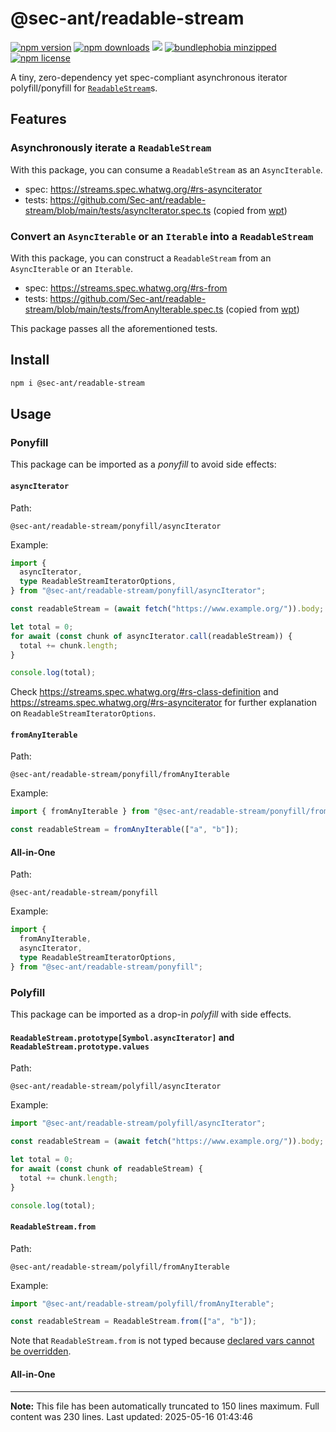 # @sec-ant/readable-stream

[![npm version](https://img.shields.io/npm/v/@sec-ant/readable-stream?cacheSeconds=300)](https://www.npmjs.com/package/@sec-ant/readable-stream/v/latest) [![npm downloads](https://img.shields.io/npm/dm/@sec-ant/readable-stream?cacheSeconds=300)](https://www.npmjs.com/package/@sec-ant/readable-stream/v/latest) [![](https://img.shields.io/jsdelivr/npm/hm/@sec-ant/readable-stream?cacheSeconds=300&color=ff5627)](https://www.jsdelivr.com/package/npm/@sec-ant/readable-stream) [![bundlephobia minzipped](https://img.shields.io/bundlephobia/minzip/@sec-ant/readable-stream?cacheSeconds=300)](https://bundlephobia.com/package/@sec-ant/readable-stream@latest) [![npm license](https://img.shields.io/npm/l/@sec-ant/readable-stream?cacheSeconds=300)](https://www.npmjs.com/package/@sec-ant/readable-stream/v/latest)

A tiny, zero-dependency yet spec-compliant asynchronous iterator polyfill/ponyfill for [`ReadableStream`](https://developer.mozilla.org/docs/Web/API/ReadableStream)s.

## Features

### Asynchronously iterate a `ReadableStream`

With this package, you can consume a `ReadableStream` as an `AsyncIterable`.

- spec: https://streams.spec.whatwg.org/#rs-asynciterator
- tests: https://github.com/Sec-ant/readable-stream/blob/main/tests/asyncIterator.spec.ts (copied from [wpt](https://github.com/web-platform-tests/wpt/blob/309231a7f3e900d04914bc4963b016efd9989a00/streams/readable-streams/async-iterator.any.js))

### Convert an `AsyncIterable` or an `Iterable` into a `ReadableStream`

With this package, you can construct a `ReadableStream` from an `AsyncIterable` or an `Iterable`.

- spec: https://streams.spec.whatwg.org/#rs-from
- tests: https://github.com/Sec-ant/readable-stream/blob/main/tests/fromAnyIterable.spec.ts (copied from [wpt](https://github.com/web-platform-tests/wpt/blob/309231a7f3e900d04914bc4963b016efd9989a00/streams/readable-streams/from.any.js))

This package passes all the aforementioned tests.

## Install

```bash
npm i @sec-ant/readable-stream
```

## Usage

### Ponyfill

This package can be imported as a _ponyfill_ to avoid side effects:

#### `asyncIterator`

Path:

```
@sec-ant/readable-stream/ponyfill/asyncIterator
```

Example:

```ts
import {
  asyncIterator,
  type ReadableStreamIteratorOptions,
} from "@sec-ant/readable-stream/ponyfill/asyncIterator";

const readableStream = (await fetch("https://www.example.org/")).body;

let total = 0;
for await (const chunk of asyncIterator.call(readableStream)) {
  total += chunk.length;
}

console.log(total);
```

Check https://streams.spec.whatwg.org/#rs-class-definition and https://streams.spec.whatwg.org/#rs-asynciterator for further explanation on `ReadableStreamIteratorOptions`.

#### `fromAnyIterable`

Path:

```
@sec-ant/readable-stream/ponyfill/fromAnyIterable
```

Example:

```ts
import { fromAnyIterable } from "@sec-ant/readable-stream/ponyfill/fromAnyIterable";

const readableStream = fromAnyIterable(["a", "b"]);
```

#### All-in-One

Path:

```
@sec-ant/readable-stream/ponyfill
```

Example:

```ts
import {
  fromAnyIterable,
  asyncIterator,
  type ReadableStreamIteratorOptions,
} from "@sec-ant/readable-stream/ponyfill";
```

### Polyfill

This package can be imported as a drop-in _polyfill_ with side effects.

#### `ReadableStream.prototype[Symbol.asyncIterator]` and `ReadableStream.prototype.values`

Path:

```
@sec-ant/readable-stream/polyfill/asyncIterator
```

Example:

```ts
import "@sec-ant/readable-stream/polyfill/asyncIterator";

const readableStream = (await fetch("https://www.example.org/")).body;

let total = 0;
for await (const chunk of readableStream) {
  total += chunk.length;
}

console.log(total);
```

#### `ReadableStream.from`

Path:

```
@sec-ant/readable-stream/polyfill/fromAnyIterable
```

Example:

```js
import "@sec-ant/readable-stream/polyfill/fromAnyIterable";

const readableStream = ReadableStream.from(["a", "b"]);
```

Note that `ReadableStream.from` is not typed because [declared vars cannot be overridden](https://github.com/microsoft/TypeScript/issues/36146).

#### All-in-One


---

**Note:** This file has been automatically truncated to 150 lines maximum.
Full content was 230 lines. Last updated: 2025-05-16 01:43:46
